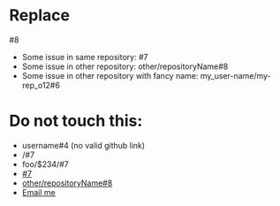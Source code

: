 # Replace

#8

-   Some issue in same repository: #7
-   Some issue in other repository: other/repositoryName#8
-   Some issue in other repository with fancy name: my_user-name/my-rep_o12#6

# Do not touch this:

-   username#4 (no valid github link)
-   /#7
-   foo/$234/#7
-   [#7](http://shouldnottouchthis/)
-   [other/repositoryName#8](http://shouldnottouchthis/)
-   [Email me](MAILTO:example@example.com)
